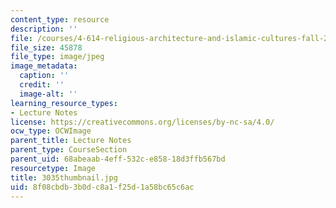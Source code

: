```yaml
---
content_type: resource
description: ''
file: /courses/4-614-religious-architecture-and-islamic-cultures-fall-2002/8f08cbdb3b0dc8a1f25d1a58bc65c6ac_3035thumbnail.jpg
file_size: 45878
file_type: image/jpeg
image_metadata:
  caption: ''
  credit: ''
  image-alt: ''
learning_resource_types:
- Lecture Notes
license: https://creativecommons.org/licenses/by-nc-sa/4.0/
ocw_type: OCWImage
parent_title: Lecture Notes
parent_type: CourseSection
parent_uid: 68abeaab-4eff-532c-e858-18d3ffb567bd
resourcetype: Image
title: 3035thumbnail.jpg
uid: 8f08cbdb-3b0d-c8a1-f25d-1a58bc65c6ac
---
```

